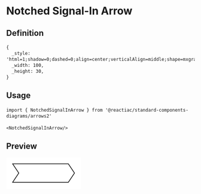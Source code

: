 # Notched Signal-In Arrow

## Definition

```
{
  _style: 'html=1;shadow=0;dashed=0;align=center;verticalAlign=middle;shape=mxgraph.arrows2.arrow;dy=0;dx=10;notch=10;',
  _width: 100,
  _height: 30,
}
```

## Usage

```
import { NotchedSignalInArrow } from '@reactiac/standard-components-diagrams/arrows2'

<NotchedSignalInArrow/>
```

## Preview

<img src="./notched-signal-in-arrow.png" width="200"/>
